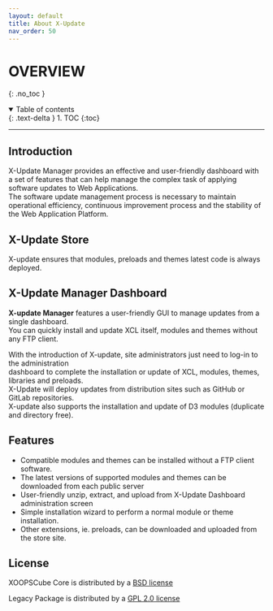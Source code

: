 ```yaml
---
layout: default
title: About X-Update
nav_order: 50
---
```


# OVERVIEW
{: .no_toc }

<details open markdown="block">
  <summary>
    Table of contents
  </summary>
  {: .text-delta }
1. TOC
{:toc}
</details>

---


## Introduction

X-Update Manager provides an effective and user-friendly dashboard with a set of features that can help manage the complex task of applying software updates to Web Applications.  
The software update management process is necessary to maintain operational efficiency, continuous improvement process and the stability of the Web Application Platform.   


## X-Update Store

X-update ensures that modules, preloads and themes latest code is always deployed.

## X-Update Manager Dashboard

**X-update Manager** features a user-friendly GUI to manage updates from a single dashboard.  
You can quickly install and update XCL itself, modules and themes without any FTP client.  

With the introduction of X-update, site administrators just need to log-in to the administration  
dashboard to complete the installation or update of XCL, modules, themes, libraries and preloads.  
X-Update will deploy updates from distribution sites such as GitHub or GitLab repositories.  
X-update also supports the installation and update of D3 modules (duplicate and directory free).
  
## Features 

* Compatible modules and themes can be installed without a FTP client software.
* The latest versions of supported modules and themes can be downloaded from each public server
* User-friendly unzip, extract, and upload from X-Update Dashboard administration screen
* Simple installation wizard to perform a normal module or theme installation.
* Other extensions, ie. preloads, can be downloaded and uploaded from the store site.


## License

<p>XOOPSCube Core is distributed by a <a href="https://github.com/xoopscube/legacy/blob/2.3/BSD_license.txt" target="">BSD license</a></p>

<p>Legacy Package is distributed by a <a href="" target="https://github.com/xoopscube/legacy/blob/2.3/gpl-2.0_license.md">GPL 2.0 license</a></p>